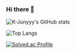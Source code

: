 ### Hi there 👋

![K-Junyyy's GitHub stats](https://github-readme-stats.vercel.app/api?username=K-Junyyy&show_icons=true&theme=tokyonight)

![Top Langs](https://github-readme-stats.vercel.app/api/top-langs/?username=jehyngn&layout=compact&theme=tokyonight)

[![Solved.ac Profile](http://mazassumnida.wtf/api/generate_badge?boj=wpgud1227)](https://solved.ac/wpgud1227)


<!--
**jehyngn/jehyngn** is a ✨ _special_ ✨ repository because its `README.md` (this file) appears on your GitHub profile.

Here are some ideas to get you started:

- 🔭 I’m currently working on ...
- 🌱 I’m currently learning ...
- 👯 I’m looking to collaborate on ...
- 🤔 I’m looking for help with ...
- 💬 Ask me about ...
- 📫 How to reach me: ...
- 😄 Pronouns: ...
- ⚡ Fun fact: ...
-->
